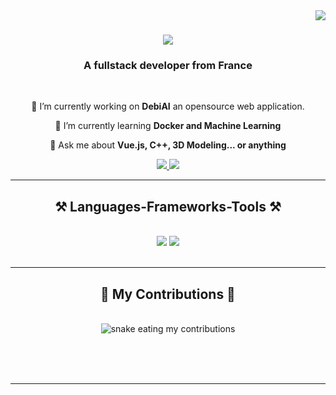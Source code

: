 <img align="right" src="https://visitor-badge.laobi.icu/badge?page_id=FadyCoding.FadyCoding" />

<h1 align="center">
    <img src="https://readme-typing-svg.herokuapp.com/?font=Righteous&size=35&center=true&vCenter=true&width=500&height=70&duration=4000&lines=Hi+There!+👋;+I'm+Fady+Bekkar!;" />
</h1>

<h3 align="center">A fullstack developer from France </h3>

<br/>

<div align="center">
 
 🔭 I’m currently working on **DebiAI** an opensource web application.
 
 🌱 I’m currently learning **Docker and Machine Learning**

💬 Ask me about **Vue.js, C++, 3D Modeling... or anything**

 </div>
 
<div align="center"> 
  <a href="mailto:fadybekkar77@gmail.com">
    <img src="https://img.shields.io/badge/Gmail-333333?style=for-the-badge&logo=gmail&logoColor=red" />
  </a>
  <a href="https://www.linkedin.com/in/fady-bekkar/" target="_blank">
    <img src="https://img.shields.io/badge/LinkedIn-0077B5?style=for-the-badge&logo=linkedin&logoColor=white" target="_blank" />
  </a>
</div>

 <hr/>
 
<h2 align="center">⚒️ Languages-Frameworks-Tools ⚒️</h2>
<br/>
<div align="center">
    <img src="https://skillicons.dev/icons?i=html,css,vscode,github,git" />
    <img src="https://skillicons.dev/icons?i=nodejs,vuejs,python,javascript,cpp,c#," /><br>
</div>

<br/>
<hr/>

<div align="center">
  <h2>🐍 My Contributions 🐍</h2>
  <br>
  <img alt="snake eating my contributions" src="https://raw.githubusercontent.com/FadyCoding/FadyCoding/output/github-contribution-grid-snake.svg" />
  
  <br/><br/><br/>
</div>

<hr/>
